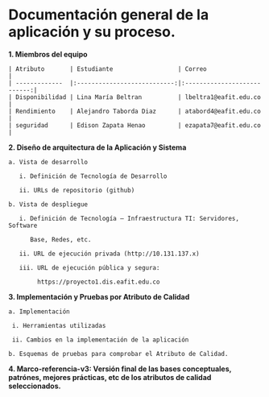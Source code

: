 # Documentación general de la aplicación y su proceso.

**1. Miembros del equipo**

	| Atributo       | Estudiante                  | Correo 				     |
	| -------------  |:---------------------------:|:---------------------------:|
	| Disponibilidad | Lina María Beltran          | lbeltra1@eafit.edu.co       |
	| Rendimiento    | Alejandro Taborda Diaz      | atabord4@eafit.edu.co       |
	| seguridad      | Edison Zapata Henao         | ezapata7@eafit.edu.co       |
	
**2. Diseño de arquitectura de la Aplicación y Sistema**

	a. Vista de desarrollo
	
	   i. Definición de Tecnología de Desarrollo
	   
	   ii. URLs de repositorio (github)
	   
	b. Vista de despliegue
	
	   i. Definición de Tecnología – Infraestructura TI: Servidores, Software
	   
	      Base, Redes, etc.
	      
	   ii. URL de ejecución privada (http://10.131.137.x)
	   
	   iii. URL de ejecución pública y segura:
	   
	        https://proyecto1.dis.eafit.edu.co
	        
**3. Implementación y Pruebas por Atributo de Calidad**

    a. Implementación
    
	 i. Herramientas utilizadas
	 
	 ii. Cambios en la implementación de la aplicación
	 
    b. Esquemas de pruebas para comprobar el Atributo de Calidad.
    
**4. Marco-referencia-v3: Versión final de las bases conceptuales, patrónes, mejores prácticas, etc de los atributos de calidad seleccionados.**
